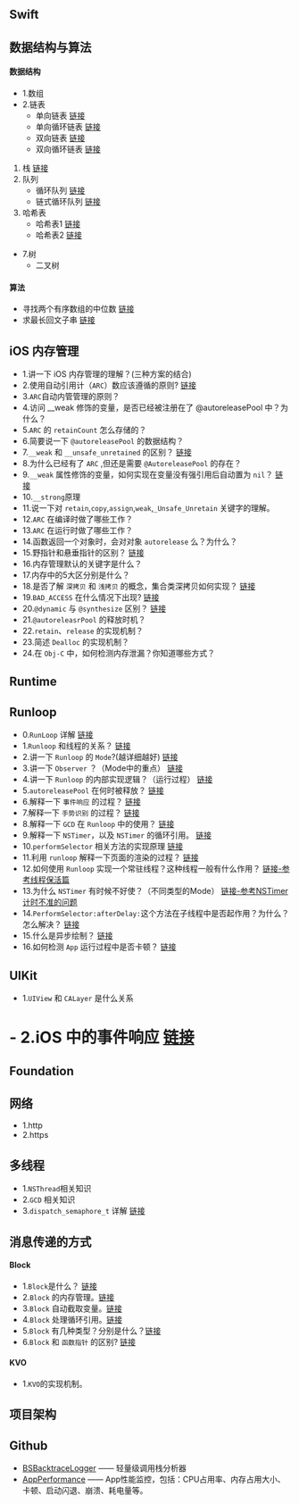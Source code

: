 

## Swift


## 数据结构与算法

#### 数据结构
- 1.数组
- 2.链表
    - 单向链表 [链接](https://github.com/xiu619544553/dailyCode/blob/master/数据结构与算法/线性表_单链表/main.c)
    - 单向循环链表 [链接](https://github.com/xiu619544553/dailyCode/blob/master/数据结构与算法/线性表_单向循环链表/main.c)
    - 双向链表 [链接](https://github.com/xiu619544553/dailyCode/blob/master/数据结构与算法/线性表_双向链表/main.c)
    - 双向循环链表 [链接](https://github.com/xiu619544553/dailyCode/blob/master/数据结构与算法/线性表_双向循环链表/main.c)
1. 栈 [链接](https://github.com/xiu619544553/dailyCode/blob/master/数据结构与算法/栈/main.c)
2. 队列
    - 循环队列 [链接](https://github.com/xiu619544553/dailyCode/blob/master/数据结构与算法/循环队列/main.c)
    - 链式循环队列 [链接](https://github.com/xiu619544553/dailyCode/blob/master/数据结构与算法/链式循环队列/main.c)
5. 哈希表
    - 哈希表1 [链接](https://github.com/xiu619544553/dailyCode/blob/master/数据结构与算法/哈希表/main.c)
    * 哈希表2 [链接](https://github.com/xiu619544553/dailyCode/blob/master/数据结构与算法/哈希表2/main.c)
- 7.树
    - 二叉树

#### 算法

- 寻找两个有序数组的中位数 [链接](https://github.com/xiu619544553/dailyCode/blob/master/算法题/寻找两个有序数组的中位数/main.c)
- 求最长回文子串 [链接](https://github.com/xiu619544553/dailyCode/blob/master/算法题/最长回文子串/main.c)

## iOS 内存管理
- 1.讲一下 iOS 内存管理的理解？(三种方案的结合) 
- 2.使用自动引用计（`ARC`）数应该遵循的原则? [链接](https://github.com/xiu619544553/dailyCode/blob/master/内存管理/2.使用ARC应该遵守的原则.md)
- 3.`ARC`自动内管管理的原则？
- 4.访问 __weak 修饰的变量，是否已经被注册在了 @autoreleasePool 中？为什么？
- 5.`ARC` 的 `retainCount` 怎么存储的？
- 6.简要说一下 `@autoreleasePool` 的数据结构？
- 7.`__weak` 和 `__unsafe_unretained` 的区别？ [链接](https://github.com/xiu619544553/dailyCode/blob/master/内存管理/7.__weak和__unsafe_unretained的区别.md)
- 8.为什么已经有了 `ARC` ,但还是需要 `@AutoreleasePool` 的存在？
- 9.`__weak` 属性修饰的变量，如何实现在变量没有强引用后自动置为 `nil`？ [链接](https://github.com/xiu619544553/dailyCode/blob/master/内存管理/9.__weak.md)
- 10.`__strong`原理
- 11.说一下对 `retain`,`copy`,`assign`,`weak`,`_Unsafe_Unretain` 关键字的理解。
- 12.`ARC` 在编译时做了哪些工作？
- 13.`ARC` 在运行时做了哪些工作？
- 14.函数返回一个对象时，会对对象 `autorelease` 么？为什么？
- 15.野指针和悬垂指针的区别？ [链接](https://github.com/xiu619544553/dailyCode/blob/master/内存管理/15.野指针和悬垂指针的区别.md)
- 16.内存管理默认的关键字是什么？
- 17.内存中的5大区分别是什么？
- 18.是否了解 `深拷贝` 和 `浅拷贝` 的概念，集合类深拷贝如何实现？ [链接](https://github.com/xiu619544553/dailyCode/blob/master/内存管理/18.深拷贝和浅拷贝.md)
- 19.`BAD_ACCESS` 在什么情况下出现? [链接](https://github.com/xiu619544553/dailyCode/blob/master/内存管理/19.BAD_ACCESS.md)
- 20.`@dynamic` 与 `@synthesize` 区别？ [链接](https://github.com/xiu619544553/dailyCode/blob/master/内存管理/20.@dynamic与@synthesize区别.md)
- 21.`@autoreleasrPool` 的释放时机？
- 22.`retain`、`release` 的实现机制？
- 23.简述 `Dealloc` 的实现机制？
- 24.在 `Obj-C` 中，如何检测内存泄漏？你知道哪些方式？


## Runtime

## Runloop
- 0.`RunLoop` 详解 [链接](https://github.com/xiu619544553/dailyCode/blob/master/RunLoop/0.RunLoop详解.md)
- 1.`Runloop` 和线程的关系？ [链接](https://github.com/xiu619544553/dailyCode/blob/master/RunLoop/1.Runloop和线程的关系.md)
- 2.讲一下 `Runloop` 的 `Mode`?(越详细越好) [链接](https://github.com/xiu619544553/dailyCode/blob/master/RunLoop/2.讲一下Runloop的Mode.md)
- 3.讲一下 `Observer` ？（Mode中的重点）  [链接](https://github.com/xiu619544553/dailyCode/blob/master/RunLoop/3.讲一下Observer.md)
- 4.讲一下 `Runloop` 的内部实现逻辑？（运行过程）  [链接](https://github.com/xiu619544553/dailyCode/blob/master/RunLoop/4.讲一下Runloop的内部实现逻辑.md)
- 5.`autoreleasePool` 在何时被释放？ [链接](https://github.com/xiu619544553/dailyCode/blob/master/RunLoop/5.autoreleasePool在何时被释放.md)
- 6.解释一下 `事件响应` 的过程？ [链接](https://github.com/xiu619544553/dailyCode/blob/master/RunLoop/6.解释一下事件响应的过程.md)
- 7.解释一下 `手势识别` 的过程？ [链接](https://github.com/xiu619544553/dailyCode/blob/master/RunLoop/7.解释一下手势识别的过程.md)
- 8.解释一下 `GCD` 在 `Runloop` 中的使用？ [链接](https://github.com/xiu619544553/dailyCode/blob/master/RunLoop/8.解释一下GCD在Runloop中的使用.md) 
- 9.解释一下 `NSTimer`，以及 `NSTimer` 的循环引用。 [链接](https://github.com/xiu619544553/dailyCode/blob/master/RunLoop/9.解释一下NSTimer以及NSTimer的循环引用.md) 
- 10.`performSelector` 相关方法的实现原理  [链接](https://github.com/xiu619544553/dailyCode/blob/master/RunLoop/10.performSelector相关方法的实现原理.md) 
- 11.利用 `runloop` 解释一下页面的渲染的过程？ [链接](https://github.com/xiu619544553/dailyCode/blob/master/RunLoop/11.利用runloop解释一下页面的渲染的过程.md) 
- 12.如何使用 `Runloop` 实现一个常驻线程？这种线程一般有什么作用？ [链接-参考线程保活篇](https://github.com/xiu619544553/dailyCode/blob/master/RunLoop/0.RunLoop详解.md)
- 13.为什么 `NSTimer` 有时候不好使？（不同类型的Mode） [链接-参考NSTimer计时不准的问题](https://github.com/xiu619544553/dailyCode/blob/master/RunLoop/0.RunLoop详解.md)
- 14.`PerformSelector:afterDelay:`这个方法在子线程中是否起作用？为什么？怎么解决？  [链接](https://github.com/xiu619544553/dailyCode/blob/master/RunLoop/10.performSelector相关方法的实现原理.md) 
- 15.什么是异步绘制？ [链接](https://github.com/xiu619544553/dailyCode/blob/master/RunLoop/15.什么是异步绘制.md)
- 16.如何检测 `App` 运行过程中是否卡顿？ [链接](https://github.com/xiu619544553/dailyCode/blob/master/RunLoop/16.如何检测App运行过程中是否卡顿.md)

## UIKit
- 1.`UIView` 和 `CALayer` 是什么关系
# - 2.iOS 中的事件响应   [链接](https://github.com/xiu619544553/dailyCode/blob/master/UIKit/2.iOS中的事件响应.md)


## Foundation

## 网络
- 1.http
- 2.https

## 多线程
- 1.`NSThread`相关知识
- 2.`GCD` 相关知识
- 3.`dispatch_semaphore_t` 详解  [链接](https://github.com/xiu619544553/dailyCode/blob/master/多线程/3.dispatch_semaphore_t.md)

## 消息传递的方式

#### Block
- 1.`Block`是什么？ [链接](https://github.com/xiu619544553/dailyCode/blob/master/消息传递的方式/block.md)
- 2.`Block` 的内存管理。[链接](https://github.com/xiu619544553/dailyCode/blob/master/消息传递的方式/block.md)
- 3.`Block` 自动截取变量。[链接](https://github.com/xiu619544553/dailyCode/blob/master/消息传递的方式/block.md)
- 4.`Block` 处理循环引用。[链接](https://github.com/xiu619544553/dailyCode/blob/master/消息传递的方式/block.md)
- 5.`Block` 有几种类型？分别是什么？[链接](https://github.com/xiu619544553/dailyCode/blob/master/消息传递的方式/block.md)
- 6.`Block` 和 `函数指针` 的区别? [链接](https://github.com/xiu619544553/dailyCode/blob/master/消息传递的方式/block.md)

#### KVO
- 1.`KVO`的实现机制。

## 项目架构


## Github
- [BSBacktraceLogger](https://github.com/bestswifter/BSBacktraceLogger) —— 轻量级调用栈分析器
- [AppPerformance](https://github.com/SilongLi/AppPerformance) —— App性能监控，包括：CPU占用率、内存占用大小、卡顿、启动闪退、崩溃、耗电量等。 
